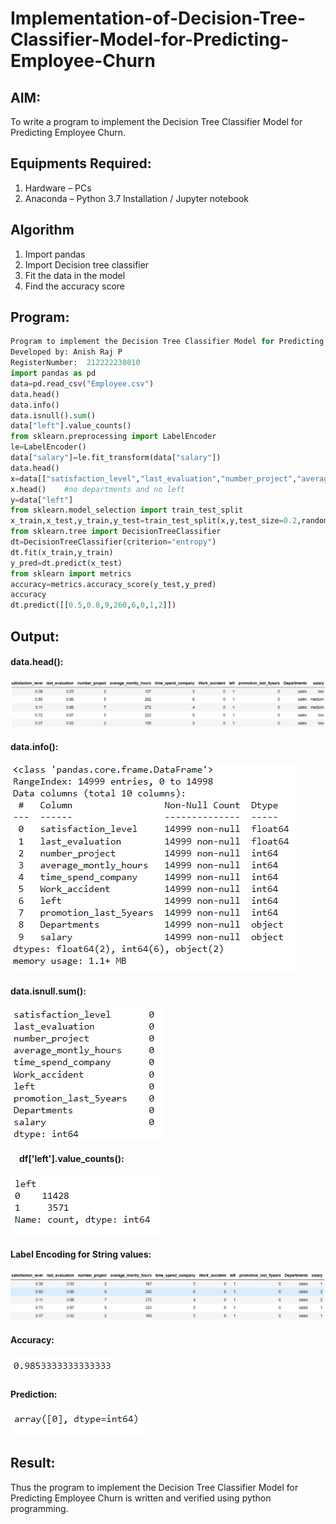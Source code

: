 # Implementation-of-Decision-Tree-Classifier-Model-for-Predicting-Employee-Churn

## AIM:
To write a program to implement the Decision Tree Classifier Model for Predicting Employee Churn.

## Equipments Required:
1. Hardware – PCs
2. Anaconda – Python 3.7 Installation / Jupyter notebook

## Algorithm
1. Import pandas
2. Import Decision tree classifier
3. Fit the data in the model
4. Find the accuracy score


## Program:
```py
Program to implement the Decision Tree Classifier Model for Predicting Employee Churn.
Developed by: Anish Raj P
RegisterNumber:  212222230010
import pandas as pd
data=pd.read_csv("Employee.csv")
data.head()
data.info()
data.isnull().sum()
data["left"].value_counts()
from sklearn.preprocessing import LabelEncoder
le=LabelEncoder()
data["salary"]=le.fit_transform(data["salary"])
data.head()
x=data[["satisfaction_level","last_evaluation","number_project","average_montly_hours","time_spend_company","Work_accident","promotion_last_5years","salary"]]
x.head()    #no departments and no left
y=data["left"]
from sklearn.model_selection import train_test_split
x_train,x_test,y_train,y_test=train_test_split(x,y,test_size=0.2,random_state=100)
from sklearn.tree import DecisionTreeClassifier
dt=DecisionTreeClassifier(criterion="entropy")
dt.fit(x_train,y_train)
y_pred=dt.predict(x_test)
from sklearn import metrics
accuracy=metrics.accuracy_score(y_test,y_pred)
accuracy
dt.predict([[0.5,0.8,9,260,6,0,1,2]])
```
## Output:
#### data.head():
![data.head](1.png)
#### data.info():
![data.info](2.png)

#### data.isnull.sum():
![data.isnull.sum](3.png)

####  df['left'].value_counts():
![df['left'].value_counts](4.png)

#### Label Encoding for String values:
![Label Encoding for String values](5.png)


#### Accuracy: 
![Accuracy](6.png)

#### Prediction:
![Prediction](7.png)
## Result:
Thus the program to implement the  Decision Tree Classifier Model for Predicting Employee Churn is written and verified using python programming.